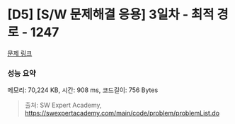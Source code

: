 # [D5] [S/W 문제해결 응용] 3일차 - 최적 경로 - 1247 

[문제 링크](https://swexpertacademy.com/main/code/problem/problemDetail.do?contestProbId=AV15OZ4qAPICFAYD) 

### 성능 요약

메모리: 70,224 KB, 시간: 908 ms, 코드길이: 756 Bytes



> 출처: SW Expert Academy, https://swexpertacademy.com/main/code/problem/problemList.do